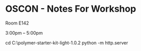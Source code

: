 # OSCON - Notes For Workshop

Room E142

3:00pm – 5:00pm

cd C:\polymer-starter-kit-light-1.0.2
python -m http.server